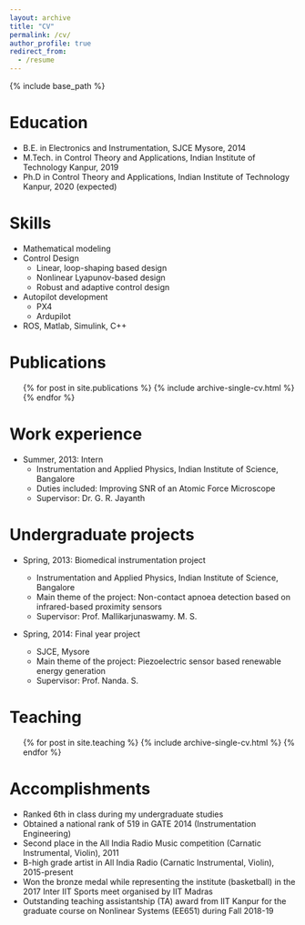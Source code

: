 ```yaml
---
layout: archive
title: "CV"
permalink: /cv/
author_profile: true
redirect_from:
  - /resume
---
```


{% include base_path %}

Education
======
* B.E. in Electronics and Instrumentation, SJCE Mysore, 2014
* M.Tech. in Control Theory and Applications, Indian Institute of Technology Kanpur, 2019
* Ph.D in Control Theory and Applications, Indian Institute of Technology Kanpur, 2020 (expected)
  
Skills
======
* Mathematical modeling
* Control Design
  * Linear, loop-shaping based design
  * Nonlinear Lyapunov-based design
  * Robust and adaptive control design
* Autopilot development
  * PX4
  * Ardupilot
* ROS, Matlab, Simulink, C++

Publications
======
  <ul>{% for post in site.publications %}
    {% include archive-single-cv.html %}
  {% endfor %}</ul>

Work experience
======
* Summer, 2013: Intern
  * Instrumentation and Applied Physics, Indian Institute of Science, Bangalore
  * Duties included: Improving SNR of an Atomic Force Microscope
  * Supervisor: Dr. G. R. Jayanth

Undergraduate projects
======
* Spring, 2013: Biomedical instrumentation project
  * Instrumentation and Applied Physics, Indian Institute of Science, Bangalore
  * Main theme of the project: Non-contact apnoea detection based on infrared-based proximity sensors
  * Supervisor: Prof. Mallikarjunaswamy. M. S.

* Spring, 2014: Final year project
  * SJCE, Mysore
  * Main theme of the project: Piezoelectric sensor based renewable energy generation
  * Supervisor: Prof. Nanda. S.  

<!--Talks
======
  <ul>{% for post in site.talks %}
    {% include archive-single-talk-cv.html %}
  {% endfor %}</ul>
-->

Teaching
======
  <ul>{% for post in site.teaching %}
    {% include archive-single-cv.html %}
  {% endfor %}</ul>

Accomplishments
======
* Ranked 6th in class during my undergraduate studies
* Obtained a national rank of 519 in GATE 2014 (Instrumentation Engineering)
* Second place in the All India Radio Music competition (Carnatic Instrumental, Violin), 2011
* B-high grade artist in All India Radio (Carnatic Instrumental, Violin), 2015-present
* Won the bronze medal while representing the institute (basketball) in the 2017 Inter IIT Sports meet organised by IIT Madras
* Outstanding teaching assistantship (TA) award from IIT Kanpur for the graduate course on Nonlinear Systems (EE651) during Fall 2018-19



